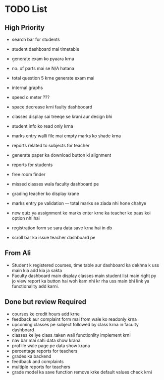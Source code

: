 # TODO List

## High Priority

- search bar for students
- student dashboard mai timetable
- generate exam ko pyaara krna
- no. of parts mai se N/A hatana
- total question 5 krne generate exam mai
- internal graphs
- speed o meter ???
- space decrease krni faulty dashbooard
- classes display sai treeqe se krani aur design bhi
- student info ko read only krna
- marks entry walli file mai empty marks ko shade krna
- reports related to subjects for teacher
- generate paper ka download button ki alignment


- reports for students
- free room finder
- missed classes wala faculty dashboard pe
- grading teacher ko display krane
- marks entry pe validation -- total marks se ziada nhi hone chahye
- new quiz ya assignment ke marks enter krne ka teacher ke paas koi option nhi hai
- registration form se sara data save krna hai in db
- scroll bar ka issue teacher dashboard pe

## From Ali
- Student k registered courses, time table aur dashboard ka dekhna k uss main kia add kia ja sakta
- Faculty dashboard main display classes main student list main right py jo view report ka button hai woh kam nhi kr rha uss main bhi link ya functionality add karni.






## Done but review Required

- courses ke credit hours add krne
- feedback aur complaint form mai from wale ko readonly krna
- upcoming classes pe subject followed by class krna in faculty dashboard
- classes ke lye class_taken wali functionlity implement krni
- nav bar mai sahi data show krana
- profille wale page pe data show krana
- percentage reports for teachers
- grades ka backend
- feedback and complaints
- multiple reports for teachers
- grade model ka save function remove krke default values check krni